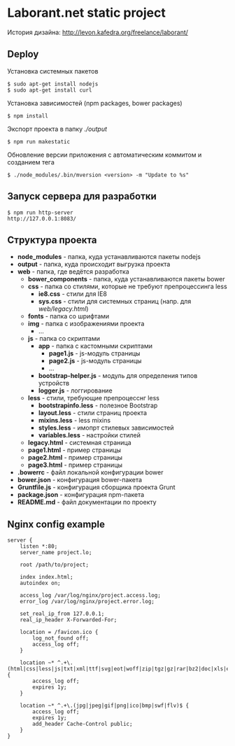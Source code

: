 Laborant.net static project
===========================

История дизайна: http://levon.kafedra.org/freelance/laborant/


Deploy
------

Установка системных пакетов

    $ sudo apt-get install nodejs
    $ sudo apt-get install curl

Установка зависимостей (npm packages, bower packages)

    $ npm install

Экспорт проекта в папку *./output*

    $ npm run makestatic

Обновление версии приложения с автоматическим коммитом и созданием тега

    $ ./node_modules/.bin/mversion <version> -m "Update to %s"


Запуск сервера для разработки
-----------------------------

    $ npm run http-server
    http://127.0.0.1:8083/


Структура проекта
-----------------

* __node_modules__ - папка, куда устанавливаются пакеты nodejs
* __output__ - папка, куда происходит выгрузка проекта
* __web__ - папка, где ведётся разработка
    * __bower_components__ - папка, куда устанавливаются пакеты bower
    * __css__ - папка со стилями, которые не требуют препроцессинга less
        * __ie8.css__ - стили для IE8
        * __sys.css__ - стили для системных страниц (напр. для *web/legacy.html*)
    * __fonts__ - папка со шрифтами
    * __img__ - папка с изображениями проекта
        * ...
    * __js__ - папка со скриптами
        * __app__ - папка с кастомными скриптами
            * __page1.js__ - js-модуль страницы
            * __page2.js__ - js-модуль страницы
            * ...
        * __bootstrap-helper.js__ - модуль для определения типов устройств
        * __logger.js__ - логгирование
    * __less__ - стили, требующие препроцесснг less
        * __bootstrapinfo.less__ - полезное Bootstrap
        * __layout.less__ - стили страниц проекта
        * __mixins.less__ - less mixins
        * __styles.less__ - имопрт стилевых зависимостей
        * __variables.less__ - настройки стилей
    * __legacy.html__ - системная страница
    * __page1.html__ - пример страницы
    * __page2.html__ - пример страницы
    * __page3.html__ - пример страницы
* __.bowerrc__ - файл локальной конфигурации bower
* __bower.json__ - конфигурация bower-пакета
* __Gruntfile.js__ - конфигурация сборщика проекта Grunt
* __package.json__ - конфигурация npm-пакета
* __README.md__ - файл документации по проекту


Nginx config example
--------------------

    server {
        listen *:80;
        server_name project.lo;

        root /path/to/project;

        index index.html;
        autoindex on;

        access_log /var/log/nginx/project.access.log;
        error_log /var/log/nginx/project.error.log;

        set_real_ip_from 127.0.0.1;
        real_ip_header X-Forwarded-For;

        location = /favicon.ico {
            log_not_found off;
            access_log off;
        }

        location ~* ^.+\.(html|css|less|js|txt|xml|ttf|svg|eot|woff|zip|tgz|gz|rar|bz2|doc|xls|exe|pdf|ppt|tar|wav|mp3|ogg|rtf)$ {
            access_log off;
            expires 1y;
        }

        location ~* ^.+\.(jpg|jpeg|gif|png|ico|bmp|swf|flv)$ {
            access_log off;
            expires 1y;
            add_header Cache-Control public;
        }
    }
